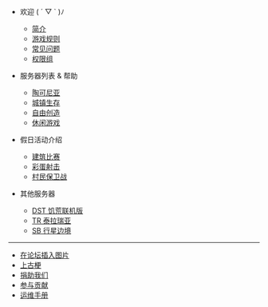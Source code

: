 * <i class="fas fa-heart"></i>欢迎 ( ´ ▽ ` )ﾉ

  * [简介](/welcome/intro.md)
  * [游戏规则](/welcome/rules.md)
  <!-- * [常用指令](/welcome/commands.md) -->
  * [常见问题](/welcome/faq.md)
  <!-- * [插件帮助](/plugins) -->
  * [权限组](/welcome/groups.md)

* <i class="fas fa-stream"></i>服务器列表 & 帮助
  * [陶可尼亚](/mc-servers/mew.md)
  * [城镇生存](/mc-servers/survival.md)
  * [自由创造](/mc-servers/creative.md)
  <!-- * [探索模组](/mod) -->
  * [休闲游戏](/mc-servers/games.md)

<!-- * 📖插件帮助
  
  * [城镇](plugins/towny.md)
  * [机械工艺](plugins/craftbook.md)
  * [宠物](plugins/mypet.md)
  * [交易](plugins/trade.md)
  * [聊天](plugins/chatutil.md)
  * [记录查询](plugins/logblock.md)
  * [物品整理](plugins/chestsort.md)
  * [小功能合集](plugins/nu.md)
  * [盔甲架编辑器](plugins/ast.md)
  * [建筑师工具](plugins/bu.md)
  * [萝卜商店](plugins/carrotshop.md) -->

* <i class="fas fa-gamepad"></i>假日活动介绍

  * [建筑比赛](games/build.md)
  * [彩蛋射击](games/pb.md)
  * [村民保卫战](games/vd.md)

* <i class="fas fa-chess"></i>其他服务器
  * [DST 饥荒联机版](other-servers/dst.md)
  * [TR 泰拉瑞亚](other-servers/tr.md)
  * [SB 行星边境](other-servers/sb.md)

----

* [在论坛插入图片](https://bbs.mimaru.me/d/46)
* [上古梗](stories.md)
* [捐助我们](sponsor.md)
* [参与贡献](contribution.md)
* [运维手册](staff.md)
